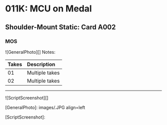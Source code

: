 # 011K: MCU on Medal

## Shoulder-Mount Static: Card A002

### MOS

![GeneralPhoto][]
Notes: 

| Takes | Description |
|:---|:----|
| 01 | Multiple takes |
| 02 | Multiple takes|

----

![ScriptScreenshot][]


[GeneralPhoto]:  images/.JPG align=left

[ScriptScreenshot]: 